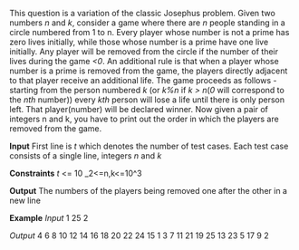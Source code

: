 

This question is a variation of the classic Josephus problem.
Given two numbers _n_ and _k_, consider a game where there are _n_ people standing in a circle numbered from 1 to n. 
Every player whose number is not a prime has zero lives initially, while those whose number is a prime have one live initially. Any player will be removed from the circle if the number of their lives during the game _<0_. 
An additional rule is that when a player whose number is a prime is removed from the game, the players directly adjacent to that player receive an additional life. 
The game proceeds as follows - starting from the person numbered _k_ (or _k%n_ if _k > n_(_0_ will correspond to the _nth_ number)) every _kth_ person will lose a life until there is only person left. That player(number) will be declared winner.
Now given a pair of integers n and k, you have to print out the order in which the players are removed from the game.

**Input**
First line is _t_ which denotes the number of test cases.
Each test case consists of a single line, integers _n_ and _k_

**Constraints**
_t_ <= 10
_2<=n,k<=10^3
 
 **Output**
 The numbers of the players being removed one after the other in a new line

**Example**
_Input_ 
1
25 2

_Output_
4
6
8
10
12
14
16
18
20
22
24
15
1
3
7
11
21
19
25
13
23
5
17
9
2
